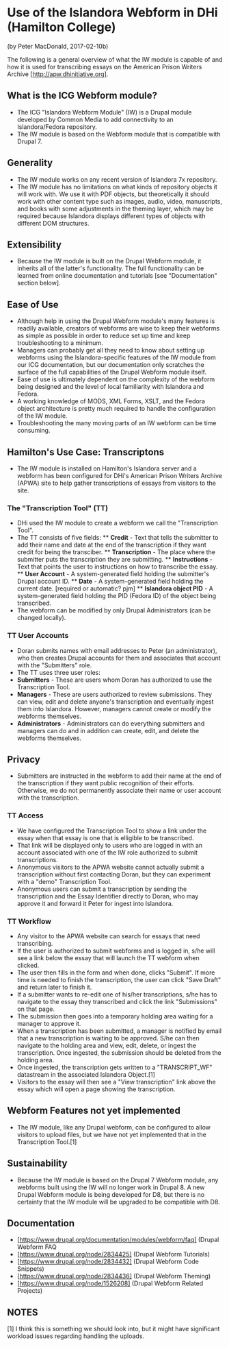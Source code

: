 # Use of the Islandora Webform in DHi (Hamilton College)
(by Peter MacDonald, 2017-02-10b)

The following is a general overview of what the IW module is capable of and how it is used for transcribing essays on the American Prison Writers Archive [http://apw.dhinitiative.org].

## What is the ICG Webform module?

  * The ICG "Islandora Webform Module" (IW) is a Drupal module developed by Common Media to add connectivity to an Islandora/Fedora repository.
  * The IW module is based on the Webform module that is compatible with Drupal 7.
  
## Generality

  * The IW module works on any recent version of Islandora 7x repository.
  * The IW module has no limitations on what kinds of repository objects it will work with. We use it with PDF objects, but theoretically it should work with other content type such as images, audio, video, manuscripts, and books with some adjustments in the theming layer, which may be required because Islandora displays different types of objects with different DOM structures.

## Extensibility

  * Because the IW module is built on the Drupal Webform module, it inherits all of the latter's functionality. The full functionality can be learned from online documentation and tutorials [see "Documentation" section below].

## Ease of Use

  * Although help in using the Drupal Webform module's many features is readily available, creators of webforms are wise to keep their webforms as simple as possible in order to reduce set up time and keep troubleshooting to a minimum.
  * Managers can probably get all they need to know about setting up webforms using the Islandora-specific features of the IW module from our ICG documentation, but our documentation only scratches the surface of the full capabilities of the Drupal Webform module itself.
  * Ease of use is ultimately dependent on the complexity of the webform being designed and the level of local familiarity with Islandora and Fedora.
  * A working knowledge of MODS, XML Forms, XSLT, and the Fedora object architecture is pretty much required to handle the configuration of the IW module.
  * Troubleshooting the many moving parts of an IW webform can be time consuming.
  
## Hamilton's Use Case: Transcriptons

* The IW module is installed on Hamilton's Islandora server and a webform has been configured for DHi's American Prison Writers Archive (APWA) site to help gather transcriptions of essays from visitors to the site.

### The "Transcription Tool" (TT)

  * DHi used the IW module to create a webform we call the "Transcription Tool".
  * The TT consists of five fields:
  ** __Credit__ - Text that tells the submitter to add their name and date at the end of the transcription if they want credit for being the transciber.
  ** __Transcription__ - The place where the submitter puts the transcription they are submitting.
  ** __Instructions__ - Text that points the user to instructions on how to transcribe the essay.
  ** __User Account__ - A system-generated field holding the submitter's Drupal account ID.
  ** __Date__ - A system-generated field holding the current date. [required or automatic? pjm]
  ** __Islandora object PID__ - A system-generated field holding the PID (Fedora ID) of the object being transcribed.
  * The webform can be modified by only Drupal Administrators (can be changed locally).

### TT User Accounts

  * Doran submits names with email addresses to Peter (an administrator), who then creates Drupal accounts for them and associates that account with the "Submitters" role.
  * The TT uses three user roles:
   * __Submitters__ - These are users whom Doran has authorized to use the Transcription Tool.
   * __Managers__ - These are users authorized to review submissions. They can view, edit and delete anyone's transcription and eventually ingest them into Islandora. However, managers cannot create or modify the webforms themselves.
   * __Administrators__ - Administrators can do everything submitters and managers can do and in addition can create, edit, and delete the webforms themselves.

## Privacy

  * Submitters are instructed in the webform to add their name at the end of the transcription if they want public recognition of their efforts. Otherwise, we do not permanently associate their name or user account with the transcription.

### TT Access

  * We have configured the Transcription Tool to show a link under the essay when that essay is one that is elligible to be transcribed.
  * That link will be displayed only to users who are logged in with an account associated with one of the IW role authorized to submit transcriptions.
  * Anonymous visitors to the APWA website cannot actually submit a transcription without first contacting Doran, but they can experiment with a "demo" Transcription Tool.
  * Anonymous users can submit a transcription by sending the transcription and the Essay Identifier directly to Doran, who may approve it and forward it Peter for ingest into Islandora.

### TT Workflow

  * Any visitor to the APWA website can search for essays that need transcribing.
  * If the user is authorized to submit webforms and is logged in, s/he will see a link below the essay that will launch the TT webform when clicked.
  * The user then fills in the form and when done, clicks "Submit". If more time is needed to finish the transcription, the user can click "Save Draft" and return later to finish it.
  * If a submitter wants to re-edit one of his/her transcriptions, s/he has to navigate to the essay they transcribed and click the link "Submissions" on that page.
  * The submission then goes into a temporary holding area waiting for a manager to approve it.
  * When a transcription has been submitted, a manager is notified by email that a new transcription is waiting to be approved. S/he can then navigate to the holding area and view, edit, delete, or ingest the transcription. Once ingested, the submission should be deleted from the holding area.
  * Once ingested, the transcription gets written to a "TRANSCRIPT_WF" datastream in the associated Islandora Object.[1]
  * Visitors to the essay will then see a "View transcription" link above the essay which will open a page showing the transcription.

## Webform Features not yet implemented
 
  * The IW module, like any Drupal webform, can be configured to allow visitors to upload files, but we have not yet implemented that in the Transcription Tool.[1]

## Sustainability

  * Because the IW module is based on the Drupal 7 Webform module, any webforms built using the IW will no longer work in Drupal 8. A new Drupal Webform module is being developed for D8, but there is no certainty that the IW module will be upgraded to be compatible with D8.

## Documentation

  * [https://www.drupal.org/documentation/modules/webform/faq] (Drupal Webform FAQ
  * [https://www.drupal.org/node/2834425] (Drupal Webform Tutorials)
  * [https://www.drupal.org/node/2834432] (Drupal Webform Code Snippets)
  * [https://www.drupal.org/node/2834436] (Drupal Webform Theming)
  * [https://www.drupal.org/node/1526208] (Drupal Webform Related Projects)
 
## NOTES

[1] I think this is something we should look into, but it might have significant workload issues regarding handling the uploads.  
